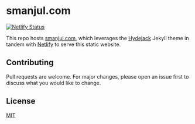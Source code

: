 ﻿# smanjul.com

[![Netlify
Status](https://api.netlify.com/api/v1/badges/f70e6da5-8815-414a-9fe7-44b7a76a1bfe/deploy-status)](https://app.netlify.com/sites/tseknet/deploys)

This repo hosts [smanjul.com](https://smanjul.com), which leverages the
[Hydejack](https://hydejack.com) Jekyll theme in tandem with
[Netlify](https://Netlify.com) to serve this static website.

[//]: # (## Testing Changes)

<!---
See my blog post about [getting started](https://tseknet.com/blog/startblogging) with Netlify and Jekyll.
-->

## Contributing

Pull requests are welcome. For major changes, please open an issue first to discuss what you would like to change.

## License

[MIT](https://choosealicense.com/licenses/mit/)
